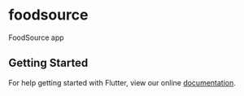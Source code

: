 # foodsource

FoodSource app

## Getting Started

For help getting started with Flutter, view our online
[documentation](https://flutter.io/).
